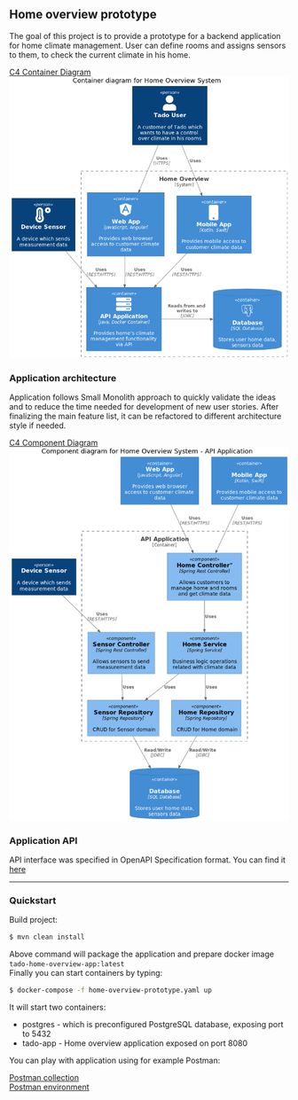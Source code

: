 ## Home overview prototype
The goal of this project is to provide a prototype for a backend application for home climate management.
User can define rooms and assigns sensors to them, to check the current climate in his home.  

[C4 Container Diagram](docs/c4/C4_ContainerDiagram_HomeOverview.puml)  
![C4 Container Diagram](docs/c4/C4_ContainerDiagram_HomeOverview-Container_diagram_for_Home_Overview_System.png)

### Application architecture
Application follows Small Monolith approach to quickly validate the ideas and to reduce the time
needed for development of new user stories. After finalizing the main feature list, it can be refactored to
different architecture style if needed.

[C4 Component Diagram](docs/c4/C4_ComponentDiagram_HomeOverview.puml)  
![C4 Component Diagram](docs/c4/C4_ComponentDiagram_HomeOverview-Component_diagram_for_Home_Overview_System___API_Application.png)

### Application API
API interface was specified in OpenAPI Specification format. You can find it [here](api/src/main/resources/home-overview-api.yaml)

---

### Quickstart
Build project:

```bash
$ mvn clean install
```

Above command will package the application and prepare docker image `tado-home-overview-app:latest`  
Finally you can start containers by typing:

```bash
$ docker-compose -f home-overview-prototype.yaml up
```

It will start two containers:
- postgres - which is preconfigured PostgreSQL database, exposing port to 5432
- tado-app - Home overview application exposed on port 8080

You can play with application using for example Postman:

[Postman collection](docs/home-overview.postman_collection.json)  
[Postman environment](docs/ho-local.postman_environment.json)
